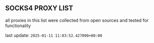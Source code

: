 ## SOCKS4 PROXY LIST

all proxies in this list were collected from open sources and tested for functionality

last update: `2025-01-11 11:03:52.427090+00:00`